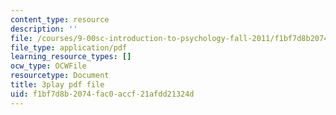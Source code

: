 ```yaml
---
content_type: resource
description: ''
file: /courses/9-00sc-introduction-to-psychology-fall-2011/f1bf7d8b2074fac0accf21afdd21324d_t73rjeOj0eY.pdf
file_type: application/pdf
learning_resource_types: []
ocw_type: OCWFile
resourcetype: Document
title: 3play pdf file
uid: f1bf7d8b-2074-fac0-accf-21afdd21324d
---
```


